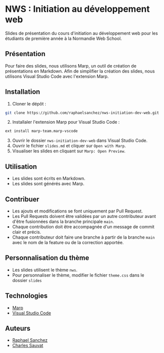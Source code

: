 # NWS : Initiation au développement web

Slides de présentation du cours d'initiation au développement web pour les étudiants de première année à la Normandie Web School.

## Présentation

Pour faire des slides, nous utilisons Marp, un outil de création de présentations en Markdown. Afin de simplifier la création des slides, nous utilisons Visual Studio Code avec l'extension Marp.

## Installation

1. Cloner le dépôt :

```bash
git clone https://github.com/raphaelsanchez/nws-initiation-dev-web.git
```

2. Installaler l'extension Marp pour Visual Studio Code :

```bash
ext install marp-team.marp-vscode
```

3. Ouvrir le dossier `nws-initiation-dev-web` dans Visual Studio Code.
4. Ouvrir le fichier `slides.md` et cliquer sur `Open with Marp`.
5. Visualiser les slides en cliquant sur `Marp: Open Preview`.

## Utilisation

- Les slides sont écrits en Markdown.
- Les slides sont générés avec Marp.

## Contribuer

- Les ajouts et modifications se font uniquement par Pull Request.
- Les Pull Requests doivent être validées par un autre contributeur avant d'être fusionnées dans la branche principale `main`.
- Chaque contribution doit être accompagnée d'un message de commit clair et précis.
- Chaque contributeur doit faire une branche à partir de la branche `main` avec le nom de la feature ou de la correction apportée.

## Personnalisation du thème

- Les slides utilisent le thème `nws`.
- Pour personnaliser le thème, modifier le fichier `theme.css` dans le dossier `slides`

## Technologies

- [Marp](https://marp.app/)
- [Visual Studio Code](https://code.visualstudio.com/)

## Auteurs

- [Raphael Sanchez](https://www.linkedin.com/in/raphael-sanchez-design/)
- [Charles Sauvat](https://www.linkedin.com/in/charles-sauvat-1a6b2a152/)

```

```
